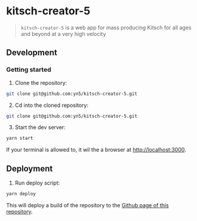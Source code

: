 # kitsch-creator-5

> `kitsch-creator-5` is a web app for mass producing Kitsch for all ages and beyond at a very high velocity

## Development

### Getting started

1. Clone the repository:

```bash
git clone git@github.com:yn5/kitsch-creator-5.git
```

2. Cd into the cloned repository:

```bash
git clone git@github.com:yn5/kitsch-creator-5.git
```

3. Start the dev server:

```bash
yarn start
```

If your terminal is allowed to, it wil the a browser at [http://localhost:3000](http://localhost:3000).

## Deployment

1. Run deploy script:

```bash
yarn deploy
```

This will deploy a build of the repository to the [Github page of this repository](https://yn5.github.io/kitsch-creator-5/sketches/bobross).
